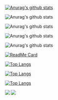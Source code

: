 [![Anurag's github stats](https://github-readme-stats.vercel.app/api?username=liufg520)](https://github.com/liufg520/github-readme-stats)
<!--想要隐藏指定统计信息，你可以调用参数 ?hide=，其值用 , 分隔。选项：&hide=stars,commits,prs,issues,contribs-->
![Anurag's github stats](https://github-readme-stats.vercel.app/api?username=liufg520&hide=contribs,prs)
<!--你可以用参数 把私人贡献计数添加到总提交计数中。?count_private=true-->
![Anurag's github stats](https://github-readme-stats.vercel.app/api?username=liufg520&count_private=true)
<!--想要显示图标，你可以调用 参数，如下：show_icons=true-->
![Anurag's github stats](https://github-readme-stats.vercel.app/api?username=liufg520&show_icons=true)
<!--你可以通过现有的主题进行卡片个性化,调用 参数，如下：?theme=THEME_NAME-->
![Anurag's github stats](https://github-readme-stats.vercel.app/api?username=liufg520&show_icons=true&theme=radical)
<!--GitHub 更多置顶 让你使用 README Profile，在个人页面中置顶多于 6 个 repo -->
[![ReadMe Card](https://github-readme-stats.vercel.app/api/pin/?username=liufg520&repo=github-readme-stats)](https://github.com/liufg520/github-readme-stats)
<!--热门语言卡片显示了 GitHub 用户常用的编程语言-->
[![Top Langs](https://github-readme-stats.vercel.app/api/top-langs/?username=anuraghazra)](https://github.com/anuraghazra/github-readme-stats)
<!--隐藏特定语言-可以使用?hide=语言1,语言2参数来隐藏指定的语言-->
[![Top Langs](https://github-readme-stats.vercel.app/api/top-langs/?username=liufg520&hide=语言1,语言2)](https://github.com/liufg520/github-readme-stats)
<!--紧凑的语言卡片布局,你可以使用 &layout=compact 参数来改变卡片的样式-->
[![Top Langs](https://github-readme-stats.vercel.app/api/top-langs/?username=anuraghazra&layout=compact)](https://github.com/anuraghazra/github-readme-stats)
<!--提示 (对齐 Repo 卡片)你通常无法将图片靠边显示。为此，您可以使用以下方法：-->
<a href="https://github.com/liufg520/github-readme-stats">
  <img align="left" src="https://github-readme-stats.vercel.app/api/pin/?username=liufg520&repo=github-readme-stats" />
</a>
<a href="https://github.com/liufg520/convoychat">
  <img align="left" src="https://github-readme-stats.vercel.app/api/pin/?username=liufg520&repo=convoychat" />
</a>
